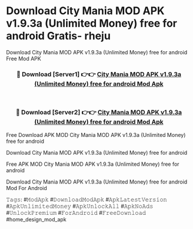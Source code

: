 # Download City Mania MOD APK v1.9.3a (Unlimited Money) free for android Gratis- rheju
Download City Mania MOD APK v1.9.3a (Unlimited Money) free for android Free Mod APK

<div align="center">
<h3>🔴 Download [Server1] 👉👉 <a href="https://apk-comot.site?title=City_Mania_MOD_APK_v1.9.3a_(Unlimited_Money)_free_for_android">City Mania MOD APK v1.9.3a (Unlimited Money) free for android Mod Apk</a></h3><br>

<h3>🔴 Download [Server2] 👉👉 <a href="https://apk-comot.site?title=City_Mania_MOD_APK_v1.9.3a_(Unlimited_Money)_free_for_android">City Mania MOD APK v1.9.3a (Unlimited Money) free for android Mod Apk</a></h3>
</div>


Free Download APK MOD City Mania MOD APK v1.9.3a (Unlimited Money) free for android

Download City Mania MOD APK v1.9.3a (Unlimited Money) free for android 

Free APK MOD City Mania MOD APK v1.9.3a (Unlimited Money) free for android 

Download City Mania MOD APK v1.9.3a (Unlimited Money) free for android Mod For Android

𝚃𝚊𝚐𝚜: #𝙼𝚘𝚍𝙰𝚙𝚔 #𝙳𝚘𝚠𝚗𝚕𝚘𝚊𝚍𝙼𝚘𝚍𝙰𝚙𝚔 #𝙰𝚙𝚔𝙻𝚊𝚝𝚎𝚜𝚝𝚅𝚎𝚛𝚜𝚒𝚘𝚗 #𝙰𝚙𝚔𝚄𝚗𝚕𝚒𝚖𝚒𝚝𝚎𝚍𝙼𝚘𝚗𝚎𝚢 #𝙰𝚙𝚔𝚄𝚗𝚕𝚘𝚌𝚔𝙰𝚕𝚕 #𝙰𝚙𝚔𝙽𝚘𝙰𝚍𝚜 #𝚄𝚗𝚕𝚘𝚌𝚔𝙿𝚛𝚎𝚖𝚒𝚞𝚖 #𝙵𝚘𝚛𝙰𝚗𝚍𝚛𝚘𝚒𝚍 #𝙵𝚛𝚎𝚎𝙳𝚘𝚠𝚗𝚕𝚘𝚊𝚍 #home_design_mod_apk